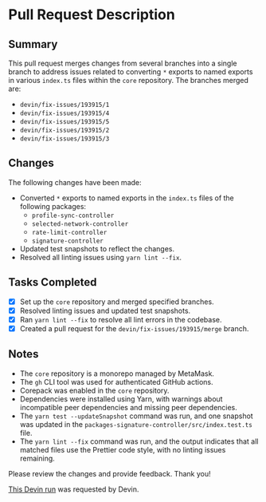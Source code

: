 # Pull Request Description

## Summary

This pull request merges changes from several branches into a single branch to address issues related to converting `*` exports to named exports in various `index.ts` files within the `core` repository. The branches merged are:

- `devin/fix-issues/193915/1`
- `devin/fix-issues/193915/4`
- `devin/fix-issues/193915/5`
- `devin/fix-issues/193915/2`
- `devin/fix-issues/193915/3`

## Changes

The following changes have been made:

- Converted `*` exports to named exports in the `index.ts` files of the following packages:
  - `profile-sync-controller`
  - `selected-network-controller`
  - `rate-limit-controller`
  - `signature-controller`
- Updated test snapshots to reflect the changes.
- Resolved all linting issues using `yarn lint --fix`.

## Tasks Completed

- [x] Set up the `core` repository and merged specified branches.
- [x] Resolved linting issues and updated test snapshots.
- [x] Ran `yarn lint --fix` to resolve all lint errors in the codebase.
- [x] Created a pull request for the `devin/fix-issues/193915/merge` branch.

## Notes

- The `core` repository is a monorepo managed by MetaMask.
- The `gh` CLI tool was used for authenticated GitHub actions.
- Corepack was enabled in the `core` repository.
- Dependencies were installed using Yarn, with warnings about incompatible peer dependencies and missing peer dependencies.
- The `yarn test --updateSnapshot` command was run, and one snapshot was updated in the `packages-signature-controller/src/index.test.ts` file.
- The `yarn lint --fix` command was run, and the output indicates that all matched files use the Prettier code style, with no linting issues remaining.

Please review the changes and provide feedback. Thank you!

[This Devin run](https://preview.devin.ai/devin/f1fd7740cf564c52becd9bf1126712db) was requested by Devin.
